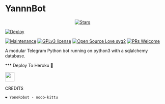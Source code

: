 <h1>YannnBot</h1>
<p align="center">
    <a href="https://github.com/Xbaroxx/Memekbo/stargazers"><img src="https://img.shields.io/github/stars/Xbaroxx/Memekbo?label=Stars&style=flat-square&logo=github&color=F10070" alt="Stars" /></a>
</p>

[![Deploy](https://telegra.ph/file/72e5ee68cd377b60c801d.jpg)](https://heroku.com/deploy?template=https://github.com/Xbaroxx/Memekbo.git)

[![Maintenance](https://img.shields.io/badge/Maintained%3F-yes-green.svg)](https://GitHub.com/Naereen/StrapDown.js/graphs/commit-activity) [![GPLv3 license](https://img.shields.io/badge/License-GPLv3-blue.svg)](https://perso.crans.org/besson/LICENSE.html) [![Open Source Love svg2](https://badges.frapsoft.com/os/v2/open-source.svg?v=103)](https://github.com/ellerbrock/open-source-badges/) [![PRs Welcome](https://img.shields.io/badge/PRs-welcome-brightgreen.svg?style=flat-square)](https://makeapullrequest.com)

A modular Telegram Python bot running on python3 with a sqlalchemy database.


*** Deploy To Heroku 📡</h4>

<p align="left">
  <a href="https://heroku.com/deploy?template=https://github.com/Tonic990/kirabot">
     <img height="30px" src="https://img.shields.io/badge/Deploy%20To%20Heroku-blueviolet?style=for-the-badge&logo=heroku">
  </a>

CREDITS
```
❤️ YoneRobot - noob-kittu

